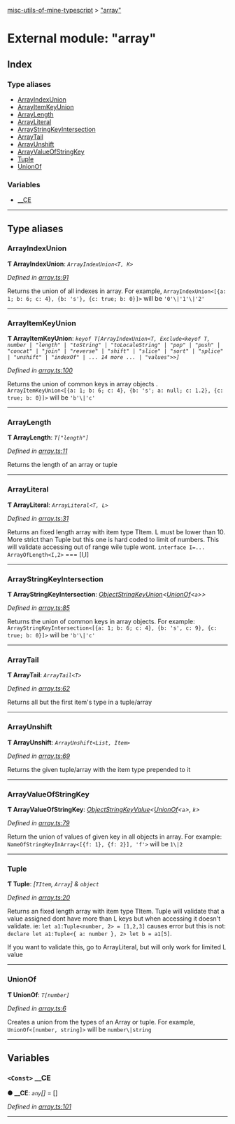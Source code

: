 [misc-utils-of-mine-typescript](../README.md) > ["array"](../modules/_array_.md)

# External module: "array"

## Index

### Type aliases

* [ArrayIndexUnion](_array_.md#arrayindexunion)
* [ArrayItemKeyUnion](_array_.md#arrayitemkeyunion)
* [ArrayLength](_array_.md#arraylength)
* [ArrayLiteral](_array_.md#arrayliteral)
* [ArrayStringKeyIntersection](_array_.md#arraystringkeyintersection)
* [ArrayTail](_array_.md#arraytail)
* [ArrayUnshift](_array_.md#arrayunshift)
* [ArrayValueOfStringKey](_array_.md#arrayvalueofstringkey)
* [Tuple](_array_.md#tuple)
* [UnionOf](_array_.md#unionof)

### Variables

* [__CE](_array_.md#__ce)

---

## Type aliases

<a id="arrayindexunion"></a>

###  ArrayIndexUnion

**Ƭ ArrayIndexUnion**: *`ArrayIndexUnion<T, K>`*

*Defined in [array.ts:91](https://github.com/cancerberoSgx/misc-utils-of-mine/blob/d172c0e/misc-utils-of-mine-typescript/src/array.ts#L91)*

Returns the union of all indexes in array. For example, `ArrayIndexUnion<[{a: 1; b: 6; c: 4}, {b: 's'}, {c: true; b: 0}]>` will be `'0'\|'1'\|'2'`

___
<a id="arrayitemkeyunion"></a>

###  ArrayItemKeyUnion

**Ƭ ArrayItemKeyUnion**: *`keyof T[ArrayIndexUnion<T, Exclude<keyof T, number | "length" | "toString" | "toLocaleString" | "pop" | "push" | "concat" | "join" | "reverse" | "shift" | "slice" | "sort" | "splice" | "unshift" | "indexOf" | ... 14 more ... | "values">>]`*

*Defined in [array.ts:100](https://github.com/cancerberoSgx/misc-utils-of-mine/blob/d172c0e/misc-utils-of-mine-typescript/src/array.ts#L100)*

Returns the union of common keys in array objects . `ArrayItemKeyUnion<[{a: 1; b: 6; c: 4}, {b: 's'; a: null; c: 1.2}, {c: true; b: 0}]>` will be `'b'\|'c'`

___
<a id="arraylength"></a>

###  ArrayLength

**Ƭ ArrayLength**: *`T["length"]`*

*Defined in [array.ts:11](https://github.com/cancerberoSgx/misc-utils-of-mine/blob/d172c0e/misc-utils-of-mine-typescript/src/array.ts#L11)*

Returns the length of an array or tuple

___
<a id="arrayliteral"></a>

###  ArrayLiteral

**Ƭ ArrayLiteral**: *`ArrayLiteral<T, L>`*

*Defined in [array.ts:31](https://github.com/cancerberoSgx/misc-utils-of-mine/blob/d172c0e/misc-utils-of-mine-typescript/src/array.ts#L31)*

Returns an fixed length array with item type TItem. L must be lower than 10. More strict than Tuple but this one is hard coded to limit of numbers. This will validate accessing out of range wile tuple wont. `interface I=... ArrayOfLength<I,2>` === \[I,I\]

___
<a id="arraystringkeyintersection"></a>

###  ArrayStringKeyIntersection

**Ƭ ArrayStringKeyIntersection**: *[ObjectStringKeyUnion](_object_.md#objectstringkeyunion)<[UnionOf](_array_.md#unionof)<`a`>>*

*Defined in [array.ts:85](https://github.com/cancerberoSgx/misc-utils-of-mine/blob/d172c0e/misc-utils-of-mine-typescript/src/array.ts#L85)*

Returns the union of common keys in array objects. For example: `ArrayStringKeyIntersection<[{a: 1; b: 6; c: 4}, {b: 's', c: 9}, {c: true; b: 0}]>` will be `'b'\|'c'`

___
<a id="arraytail"></a>

###  ArrayTail

**Ƭ ArrayTail**: *`ArrayTail<T>`*

*Defined in [array.ts:62](https://github.com/cancerberoSgx/misc-utils-of-mine/blob/d172c0e/misc-utils-of-mine-typescript/src/array.ts#L62)*

Returns all but the first item's type in a tuple/array

___
<a id="arrayunshift"></a>

###  ArrayUnshift

**Ƭ ArrayUnshift**: *`ArrayUnshift<List, Item>`*

*Defined in [array.ts:69](https://github.com/cancerberoSgx/misc-utils-of-mine/blob/d172c0e/misc-utils-of-mine-typescript/src/array.ts#L69)*

Returns the given tuple/array with the item type prepended to it

___
<a id="arrayvalueofstringkey"></a>

###  ArrayValueOfStringKey

**Ƭ ArrayValueOfStringKey**: *[ObjectStringKeyValue](_object_.md#objectstringkeyvalue)<[UnionOf](_array_.md#unionof)<`a`>, `k`>*

*Defined in [array.ts:79](https://github.com/cancerberoSgx/misc-utils-of-mine/blob/d172c0e/misc-utils-of-mine-typescript/src/array.ts#L79)*

Return the union of values of given key in all objects in array. For example: `NameOfStringKeyInArray<[{f: 1}, {f: 2}], 'f'>` will be `1\|2`

___
<a id="tuple"></a>

###  Tuple

**Ƭ Tuple**: *[`TItem`, `Array`] & `object`*

*Defined in [array.ts:20](https://github.com/cancerberoSgx/misc-utils-of-mine/blob/d172c0e/misc-utils-of-mine-typescript/src/array.ts#L20)*

Returns an fixed length array with item type TItem. Tuple will validate that a value assigned dont have more than L keys but when accessing it doesn't validate. ie: `let a1:Tuple<number, 2> = [1,2,3]` causes error but this is not: `declare let a1:Tuple<{ a: number }, 2> let b = a1[5]`.

If you want to validate this, go to ArrayLiteral, but will only work for limited L value

___
<a id="unionof"></a>

###  UnionOf

**Ƭ UnionOf**: *`T[number]`*

*Defined in [array.ts:6](https://github.com/cancerberoSgx/misc-utils-of-mine/blob/d172c0e/misc-utils-of-mine-typescript/src/array.ts#L6)*

Creates a union from the types of an Array or tuple. For example, `UnionOf<[number, string]>` will be `number\|string`

___

## Variables

<a id="__ce"></a>

### `<Const>` __CE

**● __CE**: *`any`[]* =  []

*Defined in [array.ts:101](https://github.com/cancerberoSgx/misc-utils-of-mine/blob/d172c0e/misc-utils-of-mine-typescript/src/array.ts#L101)*

___

